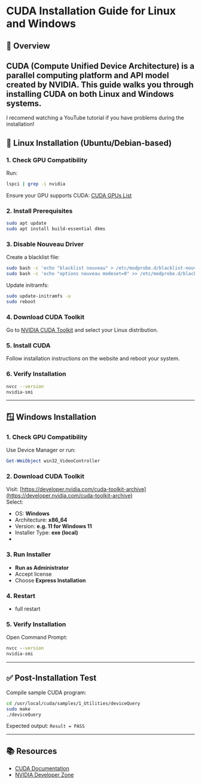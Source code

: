
# CUDA Installation Guide for Linux and Windows

## 🚀 Overview
CUDA (Compute Unified Device Architecture) is a parallel computing platform and API model created by NVIDIA. This guide walks you through installing CUDA on both Linux and Windows systems.
---

I recomend watching a YouTube tutorial if you have problems during the installation!

## 🐧 Linux Installation (Ubuntu/Debian-based)

### 1. Check GPU Compatibility
Run:
```bash
lspci | grep -i nvidia
```
Ensure your GPU supports CUDA: [CUDA GPUs List](https://developer.nvidia.com/cuda-gpus)

### 2. Install Prerequisites
```bash
sudo apt update
sudo apt install build-essential dkms
```

### 3. Disable Nouveau Driver
Create a blacklist file:
```bash
sudo bash -c 'echo "blacklist nouveau" > /etc/modprobe.d/blacklist-nouveau.conf'
sudo bash -c 'echo "options nouveau modeset=0" >> /etc/modprobe.d/blacklist-nouveau.conf'
```
Update initramfs:
```bash
sudo update-initramfs -u
sudo reboot
```

### 4. Download CUDA Toolkit
Go to [NVIDIA CUDA Toolkit](https://developer.nvidia.com/cuda-downloads) and select your Linux distribution.

### 5. Install CUDA
 Follow installation instructions on the website and reboot your system.


### 6. Verify Installation
```bash
nvcc --version
nvidia-smi
```

---

## 🪟 Windows Installation

### 1. Check GPU Compatibility
Use Device Manager or run:
```powershell
Get-WmiObject win32_VideoController
```

### 2. Download CUDA Toolkit
   Visit: [https://developer.nvidia.com/cuda-toolkit-archive](https://developer.nvidia.com/cuda-toolkit-archive)  
   Select:
   - OS: **Windows**
   - Architecture: **x86_64**
   - Version: **e.g. 11 for Windows 11**
   - Installer Type: **exe (local)**
   - 
### 3. Run Installer
   - **Run as Administrator**
   - Accept license  
   - Choose **Express Installation**

### 4. Restart
  - full restart


### 5. Verify Installation
Open Command Prompt:
```cmd
nvcc --version
nvidia-smi
```
---

## ✅ Post-Installation Test

Compile sample CUDA program:
```bash
cd /usr/local/cuda/samples/1_Utilities/deviceQuery
sudo make
./deviceQuery
```

Expected output: `Result = PASS`

---

## 📚 Resources
- [CUDA Documentation](https://docs.nvidia.com/cuda/)
- [NVIDIA Developer Zone](https://developer.nvidia.com/)



